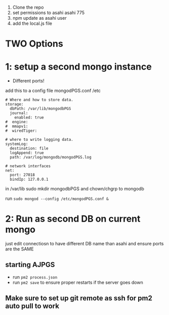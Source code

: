 1. Clone the repo
2. set permissions to asahi asahi 775
3. npm update as asahi user
4. add the local.js file

# TWO Options
# 1:  setup a second mongo instance
- Different ports!

add this to a config file mongodPGS.conf  /etc

```
# Where and how to store data.
storage:
  dbPath: /var/lib/mongodbPGS
  journal:
    enabled: true
#  engine:
#  mmapv1:
#  wiredTiger:

# where to write logging data.
systemLog:
  destination: file
  logAppend: true
  path: /var/log/mongodb/mongodPGS.log

# network interfaces
net:
  port: 27018
  bindIp: 127.0.0.1
  ```



in /var/lib
sudo mkdir mongodbPGS and chown/chgrp to mongodb


 run
`sudo mongod --config /etc/mongodPGS.conf &`


# 2: Run as second DB on current mongo

just edit connectiosn to have different DB name than asahi and ensure ports are the SAME


## starting AJPGS
- run `pm2 process.json`
- run `pm2 save` to ensure proper restarts if the server goes down


## Make sure to set up git remote as ssh for pm2 auto pull to work

